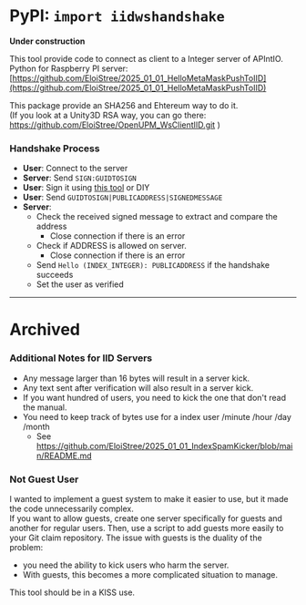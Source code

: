 # PyPI: `import iidwshandshake`

__Under construction__

This tool provide code to connect as client to a Integer server of APIntIO.
Python for Raspberry PI server: [https://github.com/EloiStree/2025_01_01_HelloMetaMaskPushToIID](https://github.com/EloiStree/2025_01_01_HelloMetaMaskPushToIID)


This package provide an SHA256 and Ehtereum way to do it.  
(If you look at a Unity3D RSA way, you can go there:  
https://github.com/EloiStree/OpenUPM_WsClientIID.git  )


### Handshake Process

- **User**: Connect to the server  
- **Server**: Send `SIGN:GUIDTOSIGN`  
- **User**: Sign it using [this tool](https://github.com/EloiStree/SignMetaMaskTextHere) or DIY
- **User**: Send `GUIDTOSIGN|PUBLICADDRESS|SIGNEDMESSAGE`  
- **Server**:  
  - Check the received signed message to extract and compare the address  
    - Close connection if there is an error
  - Check if ADDRESS is allowed on server.
    - Close connection if there is an error
  - Send `Hello (INDEX_INTEGER): PUBLICADDRESS` if the handshake succeeds  
  - Set the user as verified   




-------------------
# Archived

### Additional Notes for IID Servers

- Any message larger than 16 bytes will result in a server kick.  
- Any text sent after verification will also result in a server kick.  
- If you want hundred of users, you need to kick the one that don't read the manual.
- You need to keep track of bytes use for a index user /minute /hour /day /month
  - See https://github.com/EloiStree/2025_01_01_IndexSpamKicker/blob/main/README.md

### Not Guest User

I wanted to implement a guest system to make it easier to use, but it made the code unnecessarily complex.  
If you want to allow guests, create one server specifically for guests and another for regular users.
Then, use a script to add guests more easily to your Git claim repository.
The issue with guests is the duality of the problem: 
- you need the ability to kick users who harm the server.
- With guests, this becomes a more complicated situation to manage.

This tool should be in a KISS use.
